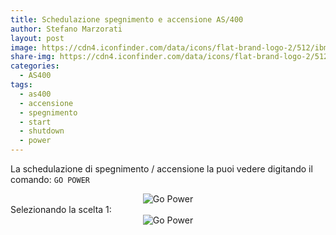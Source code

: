 ```yaml
---
title: Schedulazione spegnimento e accensione AS/400
author: Stefano Marzorati
layout: post
image: https://cdn4.iconfinder.com/data/icons/flat-brand-logo-2/512/ibm-256.png
share-img: https://cdn4.iconfinder.com/data/icons/flat-brand-logo-2/512/ibm-256.png
categories:
  - AS400
tags:
  - as400
  - accensione
  - spegnimento
  - start
  - shutdown
  - power
---
```

La schedulazione di spegnimento / accensione la puoi vedere digitando il comando: <code>GO POWER</code>

<center><img src="https://farm5.staticflickr.com/4714/25758852897_2a709049d3_o.png" alt="Go Power"></center>   
Selezionando la scelta 1:   
<center><img src="https://farm5.staticflickr.com/4703/39919137444_5a1fb45712_o.png" alt="Go Power"></center>   


